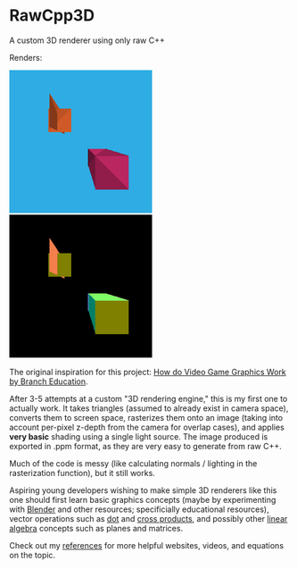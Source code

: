 # RawCpp3D
A custom 3D renderer using only raw C++

Renders:

![render0](https://github.com/thbop/RawCpp3D/blob/main/showcase/render1.png)
![normals0](https://github.com/thbop/RawCpp3D/blob/main/showcase/normals0.png)

The original inspiration for this project: [How do Video Game Graphics Work by Branch Education](https://www.youtube.com/watch?v=C8YtdC8mxTU&t=819s).

After 3-5 attempts at a custom "3D rendering engine," this is my first one to actually work. It takes triangles (assumed to already exist in camera space), converts them to screen space, rasterizes them onto an image (taking into account per-pixel z-depth from the camera for overlap cases), and applies **very basic** shading using a single light source. The image produced is exported in .ppm format, as they are very easy to generate from raw C++.

Much of the code is messy (like calculating normals / lighting in the rasterization function), but it still works.

Aspiring young developers wishing to make simple 3D renderers like this one should first learn basic graphics concepts (maybe by experimenting with [Blender](https://www.blender.org/) and other resources; specificially educational resources), vector operations such as [dot](https://www.khanacademy.org/math/multivariable-calculus/thinking-about-multivariable-function/x786f2022:vectors-and-matrices/a/dot-products-mvc) and [cross products](https://www.khanacademy.org/math/multivariable-calculus/thinking-about-multivariable-function/x786f2022:vectors-and-matrices/a/cross-products-mvc), and possibly other [linear algebra](https://www.youtube.com/playlist?list=PLZHQObOWTQDPD3MizzM2xVFitgF8hE_ab) concepts such as planes and matrices.

Check out my [references](https://github.com/thbop/RawCpp3D/blob/main/references/references.md) for more helpful websites, videos, and equations on the topic.